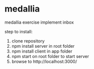 # medallia

medallia exercise
implement inbox

step to install:
1. clone repository
2. npm install server in root folder
3. npm install client in app folder
3. npm start on root folder to start server
4. browse to http://localhost:3000/